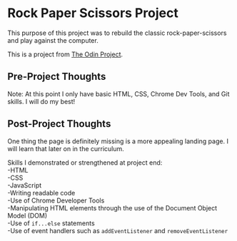 # Rock Paper Scissors Project

This purpose of this project was to rebuild the classic rock-paper-scissors and play against the computer.

This is a project from [The Odin Project](https://www.theodinproject.com/courses/web-development-101/lessons/rock-paper-scissors).


## Pre-Project Thoughts

Note: At this point I only have basic HTML, CSS, Chrome Dev Tools, and Git skills.
I will do my best!

## Post-Project Thoughts

One thing the page is definitely missing is a more appealing landing page.
I will learn that later on in the curriculum.

Skills I demonstrated or strengthened at project end:   
-HTML <br>
-CSS <br>
-JavaScript <br>
-Writing readable code <br>
-Use of Chrome Developer Tools <br>
-Manipulating HTML elements through the use of the Document Object Model (DOM) <br>
-Use of `if...else` statements <br>
-Use of event handlers such as `addEventListener` and `removeEventListener` <br>
